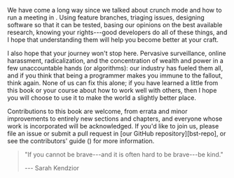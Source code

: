 ---
---

We have come a long way since we talked about crunch mode and how to run a meeting
in <span x="important"></span>.
Using feature branches,
triaging issues,
designing software so that it can be tested,
basing our opinions on the best available research,
knowing your rights---good developers do all of these things,
and I hope that understanding them will help you become better at your craft.

I also hope that your journey won't stop here.
Pervasive surveillance,
online harassment,
radicalization,
and the concentration of wealth and power in a few unaccountable hands (or algorithms):
our industry has fueled them all,
and if you think that being a programmer makes you immune to the fallout,
think again.
None of us can fix this alone;
if you have learned a little from this book or your course about how to work well with others,
then I hope you will choose to use it to make the world a slightly better place.

Contributions to this book are welcome,
from errata and minor improvements to entirely new sections and chapters,
and everyone whose work is incorporated will be acknowledged.
If you'd like to join us,
please file an issue or submit a pull request in [our GitHub repository][bst-repo],
or see the contributors' guide (<span x="contributing"></span>) for more information.

> "If you cannot be brave---and it is often hard to be brave---be kind."
>
> --- Sarah Kendzior
